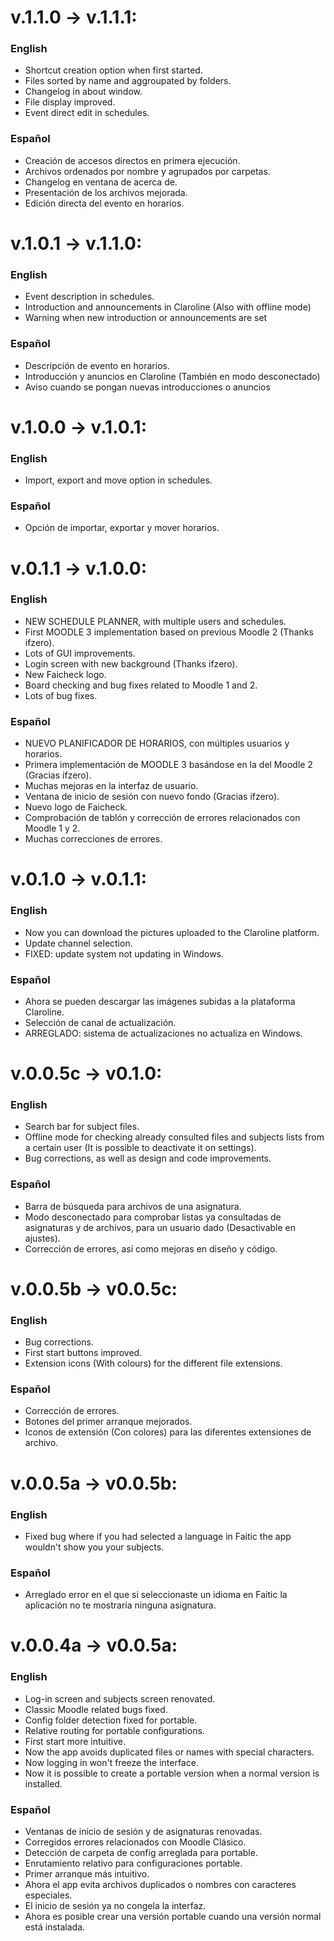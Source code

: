 
# v.1.1.0 -> v.1.1.1:

### English

 * Shortcut creation option when first started.
 * Files sorted by name and aggroupated by folders.
 * Changelog in about window.
 * File display improved.
 * Event direct edit in schedules.

### Español

 * Creación de accesos directos en primera ejecución.
 * Archivos ordenados por nombre y agrupados por carpetas.
 * Changelog en ventana de acerca de.
 * Presentación de los archivos mejorada.
 * Edición directa del evento en horarios.

# v.1.0.1 -> v.1.1.0:

### English

 * Event description in schedules.
 * Introduction and announcements in Claroline (Also with offline mode)
 * Warning when new introduction or announcements are set

### Español

 * Descripción de evento en horarios.
 * Introducción y anuncios en Claroline (También en modo desconectado)
 * Aviso cuando se pongan nuevas introducciones o anuncios

# v.1.0.0 -> v.1.0.1:

### English

 * Import, export and move option in schedules.

### Español

 * Opción de importar, exportar y mover horarios.

# v.0.1.1 -> v.1.0.0:

### English

 * NEW SCHEDULE PLANNER, with multiple users and schedules.
 * First MOODLE 3 implementation based on previous Moodle 2 (Thanks ifzero).
 * Lots of GUI improvements.
 * Login screen with new background (Thanks ifzero).
 * New Faicheck logo.
 * Board checking and bug fixes related to Moodle 1 and 2.
 * Lots of bug fixes.

### Español

 * NUEVO PLANIFICADOR DE HORARIOS, con múltiples usuarios y horarios.
 * Primera implementación de MOODLE 3 basándose en la del Moodle 2 (Gracias ifzero).
 * Muchas mejoras en la interfaz de usuario.
 * Ventana de inicio de sesión con nuevo fondo (Gracias ifzero).
 * Nuevo logo de Faicheck.
 * Comprobación de tablón y corrección de errores relacionados con Moodle 1 y 2.
 * Muchas correcciones de errores.

# v.0.1.0 -> v.0.1.1:

### English

 * Now you can download the pictures uploaded to the Claroline platform.
 * Update channel selection.
 * FIXED: update system not updating in Windows.

### Español

 * Ahora se pueden descargar las imágenes subidas a la plataforma Claroline.
 * Selección de canal de actualización.
 * ARREGLADO: sistema de actualizaciones no actualiza en Windows.

# v.0.0.5c -> v0.1.0:

### English

 * Search bar for subject files.
 * Offline mode for checking already consulted files and subjects lists from a certain user (It is possible to deactivate it on settings).
 * Bug corrections, as well as design and code improvements.

### Español

 * Barra de búsqueda para archivos de una asignatura.
 * Modo desconectado para comprobar listas ya consultadas de asignaturas y de archivos, para un usuario dado (Desactivable en ajustes).
 * Corrección de errores, así como mejoras en diseño y código.

# v.0.0.5b -> v0.0.5c:

### English

 * Bug corrections.
 * First start buttons improved.
 * Extension icons (With colours) for the different file extensions.
 
### Español

 * Corrección de errores.
 * Botones del primer arranque mejorados.
 * Iconos de extensión (Con colores) para las diferentes extensiones de archivo.

# v.0.0.5a -> v0.0.5b:

### English

 * Fixed bug where if you had selected a language in Faitic the app wouldn't show you your subjects.
 
### Español

 * Arreglado error en el que si seleccionaste un idioma en Faitic la aplicación no te mostraría ninguna asignatura.


# v.0.0.4a -> v0.0.5a:

### English

 * Log-in screen and subjects screen renovated.
 * Classic Moodle related bugs fixed.
 * Config folder detection fixed for portable.
 * Relative routing for portable configurations.
 * First start more intuitive.
 * Now the app avoids duplicated files or names with special characters.
 * Now logging in won't freeze the interface.
 * Now it is possible to create a portable version when a normal version is installed.

### Español

 * Ventanas de inicio de sesión y de asignaturas renovadas.
 * Corregidos errores relacionados con Moodle Clásico.
 * Detección de carpeta de config arreglada para portable.
 * Enrutamiento relativo para configuraciones portable.
 * Primer arranque más intuitivo.
 * Ahora el app evita archivos duplicados o nombres con caracteres especiales.
 * El inicio de sesión ya no congela la interfaz.
 * Ahora es posible crear una versión portable cuando una versión normal está instalada.

